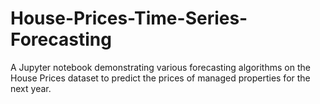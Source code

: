 # House-Prices-Time-Series-Forecasting
 A Jupyter notebook demonstrating various forecasting algorithms on the House Prices dataset to predict the prices of managed properties for the next year.
